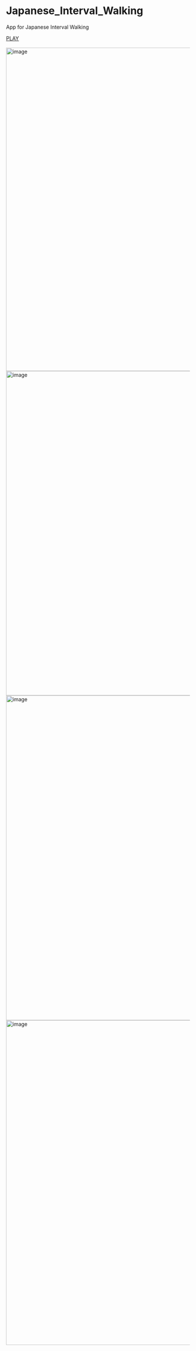# Japanese_Interval_Walking
App for Japanese Interval Walking

<div align="left">
  <a href="https://htmlpreview.github.io/?https://raw.githubusercontent.com/tin2tin/Japanese_Interval_Walking/master/index.html">PLAY</a><br><br>
</div>
<img width="518" height="883" alt="image" src="https://github.com/user-attachments/assets/74b4a73a-46d2-4290-86c7-227f9ddf4972" />
<img width="517" height="886" alt="image" src="https://github.com/user-attachments/assets/5a92db25-bb22-4eef-898f-5f992fb6f8c7" />
<img width="518" height="887" alt="image" src="https://github.com/user-attachments/assets/d39f244a-981a-4b71-9c88-16e48dce0aea" />
<img width="517" height="887" alt="image" src="https://github.com/user-attachments/assets/72b0773c-f81f-4f8d-8504-effb3520f1ac" />



